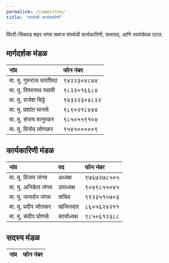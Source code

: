 ```yaml
---
permalink: /committee/
title: "संस्थेची कार्यकारिणी"
---
```


पिंपरी-चिंचवड शहर जंगम समाज संस्थेची कार्यकारिणी, सभासद, आणि स्वयंसेवक पटल.


## मार्गदर्शक मंडळ 

| नांव                    | फोन नंबर        |
| :-------------------- | :------------- |
| मा. मु. गुरुराज चरंतीमठ    | ९४२२३०४८७४     |
| मा. मु. विश्वनाथ स्वामी    | ९८२२०१६६८४     |
| मा. मु. राजेश चिट्टे    | ९४३२२३०४८२२     |
| मा. मु. प्रशांत भानसे    | ९८९०२१८४४४     |
| मा. मु. संजय मानुरकर    | ९८५०५५९१०४     |
| मा. मु. विनोद लोणकर     | ९५४५०००००९     |

## कार्यकारिणी मंडळ 

| नांव                    | पद    | फोन नंबर        |
| :-------------------- | :-----   | :------------- |
| मा. मु. विजय जंगम     | अध्यक्ष | ९७६७२७८५०५     |
| मा. मु. अनिकेत जंगम   | उपाध्यक्ष | ९०४९८५५०४५     |
| मा. मु. जनार्दन जंगम    | सचिव | ९९२३५१०७०३     |
| मा. मु. प्रदीप जोतकर    | खजिनदार | ८६०५६२४२११     |
| मा. मु. संदीप घोणसे    | कार्याध्यक्ष | ९८५०६१२३८८     |

## सदस्य मंडळ 

| नांव                   | फोन नंबर        |
| :-------------------- | :------------- |



 
  
  
 
  
